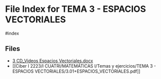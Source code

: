# File Index for TEMA 3 - ESPACIOS VECTORIALES
#index

## Files

- [3 CD_Videos Espacios Vectoriales.docx](https://github.com/Grado-en-Gestion-de-la-Ciberseguridad/1-Ciberseguridad-web/tree/v4/content/Ciber%20I%202223/I%20CUATRI/MATEM%C3%81TICAS%20I/Temas%20y%20ejercicios/TEMA%203%20-%20ESPACIOS%20VECTORIALES/3%20CD_Videos%20Espacios%20Vectoriales.docx)
- [[Ciber I 2223/I CUATRI/MATEMÁTICAS I/Temas y ejercicios/TEMA 3 - ESPACIOS VECTORIALES/3.01+ESPACIOS_VECTORIALES.pdf]]
